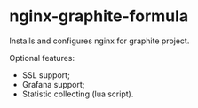 nginx-graphite-formula
======================

Installs and configures nginx for graphite project.

Optional features:
* SSL support;
* Grafana support;
* Statistic collecting (lua script).

